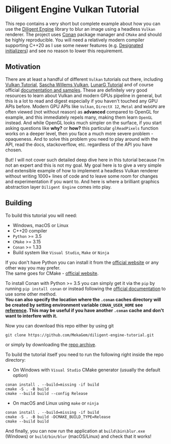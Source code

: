 # Diligent Engine Vulkan Tutorial
This repo contains a very short but complete example about how you can use the 
[Diligent Engine](https://github.com/DiligentGraphics/DiligentEngine) library to blur an image using a headless
`Vulkan` renderer. The project uses [Conan](https://conan.io/) package manager and `CMake` and should be highly 
reproducible. You will need a relatively modern compiler supporting C++20 as I use some newer features
(e.g. [Designated initializers](https://en.cppreference.com/w/cpp/language/aggregate_initialization)) and see no reason 
to lower this requirement.

Motivation
---
There are at least a handful of different `Vulkan` tutorials out there, including 
[Vulkan Tutorial](https://vulkan-tutorial.com/), 
[Sascha Willems Vulkan](https://github.com/SaschaWillems/Vulkan),
[LunarG Tutorial](https://vulkan.lunarg.com/doc/view/1.2.154.1/windows/tutorial/html/index.html)
and of course official [documentation and samples](https://www.vulkan.org/learn). These are definitely very good 
resources to learn about Vulkan and modern GPUs pipeline in general, but this is a lot to read and digest especially
if you haven't touched any GPU APIs before. Modern GPU APIs like `Vulkan`, `DirectX 12`, `Metal` and `WebGPU` are often 
viewed (not without reason) as **advanced** compared to OpenGL for example, and this immediately repels many, making 
them learn `OpenGL` instead. And while OpenGL looks much simpler on the surface, if you start asking questions like
**why?** or **how?** this particular `glReadPixels` function works on a deeper level, then you face a much more severe 
problem - opaqueness. And to solve this problem you need to play around with the API, read the docs, stackoverflow, etc. 
regardless of the API you have chosen.

But! I will not cover such detailed deep dive here in this tutorial because I'm not an expert and this is not my goal.
My goal here is to give a very simple and extensible example of how to implement a headless Vulkan renderer without
writing 1000+ lines of code and to leave some room for changes and experimentation if you want to. And here is where a
brilliant graphics abstraction layer `Diligent Engine` comes into play.

Building
---
To build this tutorial you will need:
* Windows, macOS or Linux
* C++20 compiler
* `Python` >= 3.5
* `CMake` >= 3.15
* `Conan` >= 1.33
* Build system like `Visual Studio`, `Make` or `Ninja`

If you don't have Python you can install it from the [official website](https://www.python.org/downloads/) or any other 
way you may prefer.  
The same goes for CMake - [official website](https://cmake.org/download/).

To install Conan with Python >= 3.5 you can simply get it via the `pip` by running `pip install conan` or instead
following the [official documentation](https://docs.conan.io/en/latest/installation.html) to use some other method.  
**You can also specify the location where the `.conan` caches directory will be created by setting environment variable
`CONAN_USER_HOME` see [reference](https://docs.conan.io/en/latest/reference/env_vars.html#conan-user-home). 
This may be useful if you have another `.conan` cache and don't want to interfere with it.**

Now you can download this repo either by using git
```
git clone https://github.com/MekaGem/diligent-engine-tutorial.git
```
or simply by downloading the [repo archive](https://github.com/MekaGem/diligent-engine-tutorial/archive/refs/heads/main.zip).

To build the tutorial itself you need to run the following right inside the repo directory:
* On Windows with `Visual Studio` CMake generator (usually the default option)
```
conan install . --build=missing -if build 
cmake -S . -B build
cmake --build build --config Release
```
* On macOS and Linux using `make` or `ninja`
```
conan install . --build=missing -if build 
cmake -S . -B build -DCMAKE_BUILD_TYPE=Release
cmake --build build
```

And finally, you can now run the application at `build\bin\blur.exe` (Windows) or `build/bin/blur` (macOS/Linux) and 
check that it works!